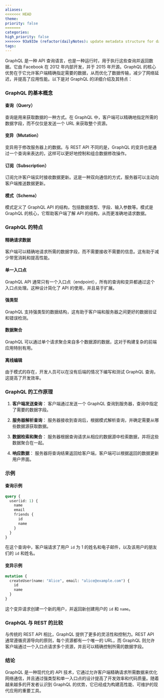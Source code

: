 ```yaml
---
aliases: 
<<<<<<< HEAD
theme: 
priority: false
=======
categories: 
high_priority: false
>>>>>>> 93a933e (refactor(dailyNotes): update metadata structure for daily notes)
tags:
---
```

GraphQL 是一种 API 查询语言，也是一种运行时，用于执行这些查询并返回数据。它由 Facebook 在 2012 年内部开发，并于 2015 年开源。GraphQL 的核心优势在于它允许客户端精确指定需要的数据，从而优化了数据传输，减少了网络延迟，并提高了应用性能。以下是对 GraphQL 的详细介绍及其特点：

### GraphQL 的基本概念

#### 查询（Query）
查询是用来获取数据的一种方式。在 GraphQL 中，客户端可以精确地指定所需的数据字段，而不仅仅是发送一个 URL 来获取整个资源。

#### 变异（Mutation）
变异用于修改服务器上的数据。与 REST API 不同的是，GraphQL 的变异也是通过一个查询来表达的，这样可以更好地控制和组合数据修改操作。

#### 订阅（Subscription）
订阅允许客户端实时接收数据更新。这是一种双向通信的方式，服务器可以主动向客户端推送数据更新。

#### 模式（Schema）
模式定义了 GraphQL API 的结构，包括数据类型、字段、输入参数等。模式是 GraphQL 的核心，它帮助客户端了解 API 的结构，从而更准确地请求数据。

### GraphQL 的特点

#### 精确请求数据
客户端可以精确地请求所需的数据字段，而不需要接收不需要的信息。这有助于减少带宽消耗和提高性能。

#### 单一入口点
GraphQL API 通常只有一个入口点（endpoint），所有的查询和变异都通过这个入口点处理。这种设计简化了 API 的使用，并且易于扩展。

#### 强类型
GraphQL 支持强类型的数据结构，这有助于客户端和服务器之间更好的数据验证和错误检测。

#### 数据聚合
GraphQL 可以通过单个请求聚合来自多个数据源的数据，这对于构建复杂的前端应用特别有用。

#### 离线编辑
由于模式的存在，开发人员可以在没有后端的情况下编写和测试 GraphQL 查询，这提高了开发效率。

### GraphQL 的工作原理

1. **客户端发送查询**：
   客户端通过发送一个 GraphQL 查询到服务器，查询中指定了需要的数据字段。

2. **服务器解析查询**：
   服务器接收到查询后，根据模式解析查询，并确定需要从哪些数据源获取数据。

3. **数据检索和聚合**：
   服务器根据查询请求从相应的数据源中检索数据，并将这些数据聚合在一起。

4. **响应数据**：
   服务器将查询结果返回给客户端，客户端可以根据返回的数据更新用户界面。

### 示例

#### 查询示例

```graphql
query {
  user(id: 1) {
    name
    email
    friends {
      id
      name
    }
  }
}
```

在这个查询中，客户端请求了用户 `id` 为 1 的姓名和电子邮件，以及该用户的朋友们的 `id` 和姓名。

#### 变异示例

```graphql
mutation {
  createUser(name: "Alice", email: "alice@example.com") {
    id
    name
  }
}
```

这个变异请求创建一个新的用户，并返回新创建用户的 `id` 和 `name`。

### GraphQL 与 REST 的比较

与传统的 REST API 相比，GraphQL 提供了更多的灵活性和控制力。REST API 通常遵循资源导向的原则，每个资源都有一个唯一的 URL，而 GraphQL 则允许客户端通过一个入口点请求多个资源，并且可以精确控制所需的数据字段。

### 结论

GraphQL 是一种现代化的 API 技术，它通过允许客户端精确请求所需数据来优化网络通信，并且通过强类型和单一入口点的设计提高了开发效率和代码质量。随着越来越多的开发者认识到 GraphQL 的优势，它已经成为构建高性能、可维护的现代应用的重要工具。